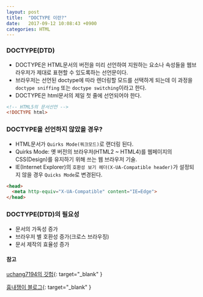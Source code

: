 ```yaml
---
layout: post
title:  "DOCTYPE 이란?"
date:   2017-09-12 10:08:43 +0900
categories: HTML
---
```

### DOCTYPE(DTD)
- DOCTYPE은 HTML문서의 버전을 미리 선언하여 지원하는 요소나 속성들을 웹브라우저가 제대로 표현할 수 있도록하는 선언문이다.
- 브라우저는 선언된 doctype에 따라 렌더링할 모드를 선택하게 되는데 이 과정을 `doctype sniffing` 또는 `doctype switching`이라고 한다.
- DOCTYPE은 html문서의 제일 첫 줄에 선언되어야 한다.

```html
<!-- HTML5의 문서선언 -->
<!DOCTYPE html>
```

### DOCTYPE을 선언하지 않았을 경우?
- HTML문서가 `Quirks Mode(쿼크모드)`로 랜더링 된다.
- Quirks Mode: 옛 버전의 브라우저(HTML2 ~ HTML4)를 웹페이지의 CSS(Design)를 유지하기 위해 쓰는 웹 브라우저 기술.
- IE(Internet Explorer)의 `호환성 보기 헤더(X-UA-Compatible header)`가 설정되지 않을 경우 `Quicks Mode`로 변경된다.

```html
<head>
  <meta http-equiv="X-UA-Compatible" content="IE=Edge">
</head>
```

### DOCTYPE(DTD)의 필요성
- 문서의 가독성 증가
- 브라우저 별 호환성 증가(크로스 브라우징)
- 문서 제작의 효율성 증가

#### 참고

[uchang7194의 깃헙](https://github.com/uchang7194/FDS-Study/blob/master/DAY01/HTML_Structure.md){: target="_blank" }

[흉내쟁이 블로그](http://webdir.tistory.com/40){: target="_blank" }

<!-- #### What's the difference between HTML and XHTML?
#### Are there any problems with serving pages as application/xhtml+xml?
#### How do you serve a page with content in multiple languages?
#### What kind of things must you be wary of when design or developing for multilingual sites?
#### What are data- attributes good for?
#### Consider HTML5 as an open web platform. What are the building blocks of HTML5?
#### Describe the difference between a cookie, sessionStorage and localStorage.
#### Describe the difference between <script>, <script async> and <script defer>.
#### Why is it generally a good idea to position CSS <link>s between <head></head> and JS <script>s just before </body>? Do you know any exceptions?
#### What is progressive rendering?
#### Have you used different HTML templating languages before? -->
